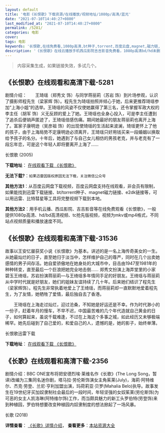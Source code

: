 ```yaml
---
layout: default
title: '电影《长恨歌》下载资源/在线播放/视频地址/1080p/高清/蓝光'
date: "2021-07-10T14:40:27+0800"
last_modified_at: "2021-07-10T14:40:27+0800"
permalink: /5281/
categories: 电影
cover:
tags: 电影
keywords: '长恨歌,在线免费看,1080p高清,bt种子,torrent,百度云盘,magnet,磁力链,迅雷下载资源'
description: '《长恨歌》在线云播放手机西瓜影院吉吉影音免费看，1080p高清bd/hd未删减完整版和tc抢先枪版，mkv/mp4格式，附带bt/torrent种子、magnet/磁力链、百度云盘、网盘资源迅雷下载链接'
---
```


>内容采集生成，如果链接失效，多试几个。


## 《长恨歌》在线观看和高清下载-5281

剧情介绍：　　王琦瑶（郑秀文 饰）与同学蒋丽莉（苏岩 饰）到片场参观，认识了摄影师程先生（梁家辉 饰）。程先生为琦瑶拍照并倾心于她，后来更推荐琦瑶参加“上海小姐“的选举。王琦瑶的风姿不仅使她赢得了第三名，还令掌握军政大权的李主任（胡军 饰）义无反顾的爱上了她。王琦瑶也全身心投入，可是李主任遭到了追杀后便销声匿迹了，王琦瑶倍感伤痛。期间她最好的朋友蒋丽莉也离开上海了。富家子康明逊（吴彦祖 饰）的出现使琦瑶的生活起来波澜，琦瑶更怀上了他的孩子，由于上海局势不定康明逊必须离开，王琦瑶只好用钱买来一段婚姻以换取给予孩子的名分。十年后，她遇到了与自己女儿相仿的男孩老克，并与老克有了一段忘年恋，可是这个年轻人即将要离开上海了……


长恨歌 (2005)

**下载地址**： [在线观看下载 《长恨歌》](https://www.btbtdy.me/btdy/dy8931.html) 


**无法下载?**：`如果迅雷因版权原因无法下载，关注微信公众号 `

**其他方法1**：从百度云网盘下载视频，百度云网盘支持在线观看，非会员有限制，如果能找到迅雷下载链接、bt/torrent种子、magnet磁力链接、e2dk链接等，可以用迅雷、比特彗星等工具将完整视频下载到本地。

**其他方法2**：用手机云播、西瓜影院、吉吉影音等在线免费观看《长恨歌》，一般提供1080p高清、hd/bd高清视频、tc抢先版视频，视频为mkv或mp4格式，不同站点视频质量和播放速度不同。


## 《长恨歌》在线观看和高清下载-31536

故事以王安忆屡获奖小说《长恨歌》为基本。讲述的是一名上海传奇美女的一生。从她最灿烂的日子，直至她归于淡当中，怎样维护自己的尊严，同时在几个出卖她感情的男子间存活。她自爱骄傲地在她身处的大城市中，目击由1947至1981年的种种转变，直至最后一个巨浪把她完全地击倒&hellip;… 郑秀文扮演上海弄堂里的小家碧玉王绮瑶，苏岩扮演蒋丽莉—与王绮瑶多年情同手足的好朋友。王绮瑶与蒋丽莉从中学时代就是好朋友，她们的姐妹友谊持续了几十年。后来她们结识了程先生（梁家辉饰）。程先生非常执着地爱上了王绮瑶，而蒋丽莉却一直默默地爱着程先生，为了友情，她牺牲了爱情，最后独自去了香港。</p>　　王琦瑶在上海走过灿烂，迎过沧桑，不知她是好运还是不幸。作为时代渺小的一份子，赶着年月的慢车，不早不迟，中国最苦难的几个年代造就自己黄金的日子，如何算起来，虽说千载难逢，不过在上海这个多事之城，如此经历又未够极端稀罕。她先后碰到了自己爱的，和爱自己的人，遗憾的是，她的影子，始终单薄。</p>


长恨歌迅雷下载

**下载地址**： [在线观看下载 《长恨歌》](https://www.993dy.com//vod-detail-id-17171.html) 


## 《长歌》在线观看和高清下载-2356

剧情介绍：BBC ONE宣布将把安德烈埃·莱维名作《长歌》(The Long Song，暂译)改编为三集同名迷你剧，塔马拉·劳伦斯饰演女主角茱莱(July)，海莉·阿特维尔、杰克·劳登、兰尼·亨利加盟出演，玛荷莉亚·贝罗(Mahalia Belo)执导。故事发生在19世纪牙买加奴隶制社会最后的一段时间，年轻坚强的女奴茱莱(劳伦斯饰)为可恶的女主人凯洛琳(阿特维尔饰)工作，而当颇具魅力的新工头罗伯特(劳登饰)来到种植园，罗伯特想要改变种植园内奴隶制度的想法掀起了一场风暴。


长歌 (2018)

**详情查看**： [《长歌》详情介绍](/movie/2356/)， **查看更多**：[本站资源大全](/movie/t/all/)

